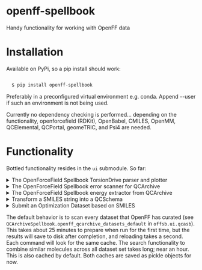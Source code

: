openff-spellbook
================
   <!-- image:: https://img.shields.io/travis/trevorgokey/openff-spellbook.svg -->
   <!-- :target: https://travis-ci.org/trevorgokey/openff-spellbook -->
   <!-- image:: https://circleci.com/gh/trevorgokey/openff-spellbook.svg?style=svg -->
   <!-- :target: https://circleci.com/gh/trevorgokey/openff-spellbook -->
   <!-- image:: https://codecov.io/gh/trevorgokey/openff-spellbook/branch/master/graph/badge.svg -->
   <!-- :target: https://codecov.io/gh/trevorgokey/openff-spellbook -->

Handy functionality for working with OpenFF data

# Installation

Available on PyPi, so a pip install should work:

``` bash

  $ pip install openff-spellbook
```

Preferably in a preconfigured virtual environment e.g. conda. Append --user if
such an environment is not being used.

Currently no dependency checking is performed... depending on the functionality,
openforcefield (RDKit), OpenBabel, CMILES, OpenMM, QCElemental, QCPortal, geomeTRIC, and Psi4 are needed.

# Functionality

Bottled functionality resides in the `ui` submodule. So far:

<details>
<summary>The OpenForceField Spellbook TorsionDrive parser and plotter</summary>

This useful utility is an automated pipeline to save and plot torsiondrive data and figures.
```

  $ python3 -m offsb.ui.qca.torsiondrive -h

  usage: torsiondrive.py [-h] [--out_file_name OUT_FILE_NAME]
               [--datasets DATASETS] [--qm-energy]
               [--mm-energy {None,all,vdw,bonds,angles,dihedrals,outofplanes}]
               [--openff-name OPENFF_NAME]
               [--openff-parameter OPENFF_PARAMETER]
               [--openff-previous OPENFF_PREVIOUS]
               {torsiondrive_groupby_openff}

  The OpenForceField Spellbook TorsionDrive parser

  positional arguments:
    {torsiondrive_groupby_openff}

  optional arguments:
    -h, --help      show this help message and exit
    --out_file_name OUT_FILE_NAME
    --datasets DATASETS
    --qm-energy
    --mm-energy {None,all,vdw,bonds,angles,dihedrals,outofplanes}
    --openff-name OPENFF_NAME
    --openff-parameter OPENFF_PARAMETER
    --openff-previous OPENFF_PREVIOUS
```
</details> 

<details>
<summary>The OpenForceField Spellbook error scanner for QCArchive</summary>

```
  $ python3 -m offsb.ui.qca.errors -h
  usage: errors.py [-h] [--save-xyz] [--report-out REPORT_OUT] [--full-report]
  
  The OpenForceField Spellbook error scanner for QCArchive
  
  optional arguments:
    -h, --help      show this help message and exit
    --save-xyz
    --report-out REPORT_OUT
    --full-report
  
  $ python3 -m offsb.ui.qca.run-optimization
  usage: run-optimization.py [-h] [-o OUT_JSON] [-i] [-m MEMORY] [-n NTHREADS]
                 optimization_id molecule_id

  positional arguments:
    optimization_id   QCA ID of the optimization to run
    molecule_id     QCA ID of the molecule to use

  optional arguments:
    -h, --help      show this help message and exit
    -o OUT_JSON, --out_json OUT_JSON
              Output json file name
    -i, --inputs-only   just generate input json; do not run
    -m MEMORY, --memory MEMORY
              amount of memory to give to psi4 eg '10GB'
    -n NTHREADS, --nthreads NTHREADS
              number of processors to give to psi4
```
</details>

<details>
<summary>The OpenForceField Spellbook energy extractor from QCArchive</summary>

```
  $ python3 -m offsb.ui.qca.energy-per-molecule
  usage: energy-per-molecule.py [-h] [--report-out REPORT_OUT]
  
  The OpenForceField Spellbook energy extractor from QCArchive
  
  optional arguments:
    -h, --help      show this help message and exit
    --report-out REPORT_OUT
```

</details>

<details>
<summary>Transform a SMILES string into a QCSchema</summary>

```
  $ python3 -m offsb.ui.smiles.load -h

  usage: load.py [-h] [-c CUTOFF] [-n MAX_CONFORMERS] [-s LINE_START]
         [-e LINE_END] [-H HEADER_LINES] [-u] [-i ISOMERS]
         [-o OUTPUT_FILE] [-f FORMATTED_OUT] [-j] [-m] [--ncpus NCPUS]
         input

  A tool to transform a SMILES string into a QCSchema. Enumerates stereoisomers
  if the SMILES is ambiguous, and generates conformers.

  positional arguments:
    input         Input file containing smiles strings. Assumes that the
              file is CSV-like, splits on spaces, and the SMILES is
              the first column

  optional arguments:
    -h, --help      show this help message and exit
    -c CUTOFF, --cutoff CUTOFF
              Prune conformers less than this cutoff using all
              pairwise RMSD comparisons (in Angstroms)
    -n MAX_CONFORMERS, --max-conformers MAX_CONFORMERS
              The number of conformations to attempt generating
    -s LINE_START, --line-start LINE_START
              The line in the input file to start processing
    -e LINE_END, --line-end LINE_END
              The line in the input file to stop processing (not
              inclusive)
    -H HEADER_LINES, --header-lines HEADER_LINES
              The number of lines at the top of the file to skip
              before data begins
    -u, --unique-smiles If stereoisomers are generated, organize molecules by
              their unambiguous SMILES string
    -i ISOMERS, --isomers ISOMERS
              The number of stereoisomers to keep if multiple are
              found
    -o OUTPUT_FILE, --output-file OUTPUT_FILE
              The file to write the output log to
    -f FORMATTED_OUT, --formatted-out FORMATTED_OUT
              Write all molecules to a formatted output as qc_schema
              molecules. Assumes singlets! Choose either --json or
              --msgpack as the the format
    -j, --json      Write the formatted output to qc_schema (json) format.
    -m, --msgpack     Write the formatted output to qc_schema binary message
              pack (msgpack).
    --ncpus NCPUS     Number of processes to use.
```
An example output if the SMILES input file is just `C` (methane) would be the following:
```
{   
  "C": [
    {
      "schema_name": "qcschema_molecule",
      "schema_version": 2,
      "validated": true,
      "symbols": [
        "C",
        "H",
        "H",
        "H",
        "H"
      ],
      "geometry": [
        0.00967296,
        -0.02006983,
        0.01136534,
        1.0387219,
        1.42757171,
        -1.12813096,
        1.41684881,
        -1.11105294,
        1.10602765,
        -1.10880164,
        -1.23235809,
        -1.277628,
        -1.35644204,
        0.93590916,
        1.28836596
      ],
      "name": "CH4",
      "molecular_charge": 0.0,
      "molecular_multiplicity": 1,
      "connectivity": [
        [
          0,
          1,
          1.0
        ],
        [
          0,
          2,
          1.0
        ],
        [
          0,
          3,
          1.0
        ],
        [
          0,
          4,
          1.0
        ]
      ],
      "fix_com": false,
      "fix_orientation": false,
      "provenance": {
        "creator": "QCElemental",
        "version": "v0.15.1",
        "routine": "qcelemental.molparse.from_schema"
      },
      "extras": null
    }
  ]
}
```

</details>

<details>
<summary>Submit an Optimization Dataset based on SMILES</summary>

First, generate the the JSON for --input-molecules from `python3 -m offsb.ui.smiles.load`. This will
be the direct input for `--input-molecules`. Then call the following:

```
  $ python3 -m offsb.ui.smiles.load -h

  usage: submit-optimizations.py [-h] [--input-molecules INPUT_MOLECULES]
                   [--metadata METADATA]
                   [--compute-spec COMPUTE_SPEC]
                   [--threads THREADS]
                   [--dataset-name DATASET_NAME] [--server SERVER]
                   [--priority {low,normal,high}]
                   [--compute-tag COMPUTE_TAG] [--verbose]

  The OpenFF Spellbook QCArchive Optimization dataset submitter

  optional arguments:
    -h, --help      show this help message and exit
    --input-molecules INPUT_MOLECULES
              A JSON file which contains the QCSchema ready for
              submission. The json should be a list at the top-
              level, containing dictionaries with a name as a key,
              and the value a list of QCMolecules representing the
              different conformations of the same molecule. Note
              that entry data, e.g. the CMILES info, should not be
              specified here as it is generated automatically from
              this input.
    --metadata METADATA The JSON file containing the metadata of the dataset.
    --compute-spec COMPUTE_SPEC
              A JSON file containing the new compute specification
              to add to the dataset
    --threads THREADS   Number of threads to use to communicate with the
              server
    --dataset-name DATASET_NAME
              The name of the dataset. This is needed if the dataset
              already exists and no metadata is supplied. Useful
              when e.g. adding computes or molecules to an existing
              dataset.
    --server SERVER   The server to connect to. The special value
              'from_file' will read from the default server
              connection config file for e.g. authentication
    --priority {low,normal,high}
              The priority of the calculations to submit.
    --compute-tag COMPUTE_TAG
              The compute tag used to match computations with
              compute managers. For OpenFF calculations, this should
              be 'openff'
    --verbose       Show the progress in the output.
```

Here, an example `--metadata metadata.json` could be:
```
{
  "submitter": "trevorgokey",
  "creation_date": "2020-09-18",
  "collection_type": "OptimizationDataset",
  "dataset_name": "OpenFF Sandbox CHO PhAlkEthOH v1.0", 
  "short_description": "A diverse set of CHO molecules",
  "long_description_url": "https://github.com/openforcefield/qca-dataset-submission/tree/master/submissions/2020-09-18-OpenFF-Sandbox-CHO-PhAlkEthOH",
  "long_description": "This dataset contains an expanded set of the AlkEthOH and PhEthOH datasets, which were used in the original derivation of the frosst specification.",
  "elements": [
    "C",
    "H",
    "O"
  ],
  "change_log": [
    {"author": "trevorgokey",
     "date": "2020-09-18",
     "version": "1.0",
     "description": "A diverse set of CHO molecules. The molecules in this set were generated to include all stereoisomers if chirality was ambiguous from the SMILES input. Conformations were generated which had an RMSD of at least 4 Angstroms from all other conformers"
    }
  ]
}
```

And if we want to perform both optimizations using B3LYP-D3BJ/DZVP and MM OpenFF 1.0.0, then the JSON file to give to `--compute-spec compute.json` could be the following:

```
{"default":
  {"opt_spec":
    {"program": "geometric",
     "keywords":
      {"coordsys": "tric",
       "enforce": 0.1,
       "reset": true,
       "qccnv": true,
       "epsilon": 0.0}
    },
    "qc_spec": {
      "driver": "gradient",
      "method": "b3lyp-d3bj",
      "basis": "dzvp",
      "program": "psi4",
      "keywords": {
        "maxiter": 200,
        "scf_properties": [
          "dipole",
          "quadrupole",
          "wiberg_lowdin_indices",
          "mayer_indices"
        ]
      }
    }
  },
 "openff-1.0.0":
  {"opt_spec":
    {"program": "geometric",
     "keywords":
      {"coordsys": "tric",
       "enforce": 0.1,
       "reset": true,
       "qccnv": true,
       "epsilon": 0.0}
    },
    "qc_spec": {
      "driver": "gradient",
      "method": "openff-1.0.0",
      "basis": "smirnoff",
      "program": "openmm",
      "keywords": { }
    }
  }
}
```
Note that the `default` specification is the standard for fitting new versions of the SMIRNOFF OpenForceField.

Running the command will will produce the following output if `--verbose` is used. First, create the input molecules:
```
$ python3 -m offsb.ui.smiles.load methane.smi -n 10 -c 2 -f methane.json -j
     1 /      1 ENTRY: C
            ISOMER   1/  1 CONFS: 1 SMILES: C
            Inputs:      1 Isomers:      1 Conformations:      1
100%|█████████████████████████████████████████████| 1/1 [00:00<00:00,  2.71it/s]
Totals:
  Inputs:   1
  Isomers:     1
  Conformations: 1
```
Now submit the optimizations (here a private server using `localhost:7777`):

```

$ python3 -m offsb.ui.qca.submit-optimizations --verbose --metadata metadata.json --compute-spec compute.json --server localhost:7777 --priority normal --compute-tag openff --input-molecules methane.json

Arguments given:
{'compute_spec': 'compute.json',
 'compute_tag': 'openff',
 'dataset_name': None,
 'input_molecules': 'methane.json',
 'metadata': 'metadata.json',
 'priority': 'normal',
 'server': 'localhost:7777',
 'threads': None}

Dataset created with the following metadata:
{'change_log': [{'author': 'trevorgokey',
         'date': '2020-09-18',
         'description': 'A diverse set of CHO molecules. The molecules '
                'in this set were generated to include all '
                'stereoisomers if chirality was ambiguous from '
                'the SMILES input. Conformations were '
                'generated which had an RMSD of at least 4 '
                'Angstroms from all other conformers',
         'version': '1.0'}],
 'collection_type': 'OptimizationDataset',
 'creation_date': '2020-09-18',
 'dataset_name': 'OpenFF Sandbox CHO PhAlkEthOH v1.0',
 'elements': ['C', 'H', 'O'],
 'long_description': 'This dataset contains an expanded set of the AlkEthOH '
           'and PhEthOH datasets, which were used in the original '
           'derivation of the frosst specification.',
 'long_description_url': 'https://github.com/openforcefield/qca-dataset-submission/tree/master/submissions/2020-09-18-OpenFF-Sandbox-CHO-PhAlkEthOH',
 'short_description': 'A diverse set of CHO molecules',
 'submitter': 'trevorgokey'}

Successfully added specification default:
{'opt_spec': {'keywords': {'coordsys': 'tric',
               'enforce': 0.1,
               'epsilon': 0.0,
               'qccnv': True,
               'reset': True},
        'program': 'geometric'},
 'qc_spec': {'basis': 'dzvp',
       'driver': 'gradient',
       'keywords': {'maxiter': 200,
              'scf_properties': ['dipole',
                       'quadrupole',
                       'wiberg_lowdin_indices',
                       'mayer_indices']},
       'method': 'b3lyp-d3bj',
       'program': 'psi4'}}

Successfully added specification openff-1.0.0:
{'opt_spec': {'keywords': {'coordsys': 'tric',
               'enforce': 0.1,
               'epsilon': 0.0,
               'qccnv': True,
               'reset': True},
        'program': 'geometric'},
 'qc_spec': {'basis': 'smirnoff',
       'driver': 'gradient',
       'keywords': {},
       'method': 'openff-1.0.0',
       'program': 'openmm'}}

Loading methane.json into QCArchive...
Number of unique molecules: 1
Entries: 100%|████████████████████████████████████| 1/1 [00:00<00:00, 39.24it/s]

Number of new entries: 1/1

Submitting calculations in batches of 20 for specification default
Tasks: 100%|██████████████████████████████████████| 1/1 [00:00<00:00, 16.18it/s]

Submitting calculations in batches of 20 for specification openff-1.0.0
Tasks: 100%|██████████████████████████████████████| 1/1 [00:00<00:00, 20.08it/s]

Number of new tasks: 2
```

</details>


The default behavior is to scan every dataset that OpenFF has curated (see
`QCArchiveSpellbook.openff_qcarchive_datasets_default` in `offsb.ui.qcasb`).
This takes about 25 minutes to prepare when run for the first time, but the
results will save to disk after completion, and reloading takes a second. Each
command will look for the same cache. The search functionality to combine
similar molecules across all dataset set takes long; near an hour. This is also
cached by default. Both caches are saved as pickle objects for now.
